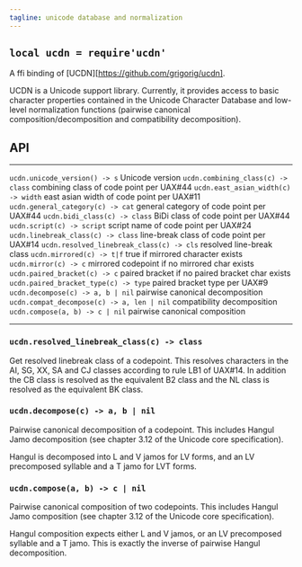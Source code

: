 ```yaml
---
tagline: unicode database and normalization
---
```


## `local ucdn = require'ucdn'`

A ffi binding of [UCDN][https://github.com/grigorig/ucdn].

UCDN is a Unicode support library. Currently, it provides access
to basic character properties contained in the Unicode Character
Database and low-level normalization functions (pairwise canonical
composition/decomposition and compatibility decomposition).

## API

------------------------------------------ -----------------------------------------
`ucdn.unicode_version() -> s`              Unicode version
`ucdn.combining_class(c) -> class`         combining class of code point per UAX#44
`ucdn.east_asian_width(c) -> width`        east asian width of code point per UAX#11
`ucdn.general_category(c) -> cat`          general category of code point per UAX#44
`ucdn.bidi_class(c) -> class`              BiDi class of code point per UAX#44
`ucdn.script(c) -> script`                 script name of code point per UAX#24
`ucdn.linebreak_class(c) -> class`         line-break class of code point per UAX#14
`ucdn.resolved_linebreak_class(c) -> cls`  resolved line-break class
`ucdn.mirrored(c) -> t|f`                  true if mirrored character exists
`ucdn.mirror(c) -> c`                      mirrored codepoint if no mirrored char exists
`ucdn.paired_bracket(c) -> c`              paired bracket if no paired bracket char exists
`ucdn.paired_bracket_type(c) -> type`      paired bracket type per UAX#9
`ucdn.decompose(c) -> a, b | nil`          pairwise canonical decomposition
`ucdn.compat_decompose(c) -> a, len | nil` compatibility decomposition
`ucdn.compose(a, b) -> c | nil`            pairwise canonical composition
------------------------------------------ ------------------------------------------

### `ucdn.resolved_linebreak_class(c) -> class`

Get resolved linebreak class of a codepoint. This resolves characters
in the AI, SG, XX, SA and CJ classes according to rule LB1 of UAX#14.
In addition the CB class is resolved as the equivalent B2 class and
the NL class is resolved as the equivalent BK class.

### `ucdn.decompose(c) -> a, b | nil`

Pairwise canonical decomposition of a codepoint. This includes
Hangul Jamo decomposition (see chapter 3.12 of the Unicode core
specification).

Hangul is decomposed into L and V jamos for LV forms, and an
LV precomposed syllable and a T jamo for LVT forms.

### `ucdn.compose(a, b) -> c | nil`

Pairwise canonical composition of two codepoints. This includes
Hangul Jamo composition (see chapter 3.12 of the Unicode core
specification).

Hangul composition expects either L and V jamos, or an LV
precomposed syllable and a T jamo. This is exactly the inverse
of pairwise Hangul decomposition.
